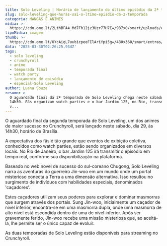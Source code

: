 ```yaml
---
title: Solo Leveling | Horário de lançamento do último episódio da 2ª temporada
slug: solo-leveling-que-horas-sai-o-ltimo-episdio-da-2-temporada
categoria: MANGÁS E ANIMES
midia: >-
  https://cdn.ome.lt/2LthBFA4_Md7Fh12jz3Uzr77H7E=/987x0/smart/uploads/conteudo/fotos/sololeveling_0pLRp45.jpg
tipoMidia: imagem
thumb: >-
  https://cdn.ome.lt/OYcAiqL7uubicpeeFIlAriYpi5g=/480x360/smart/extras/conteudos/sololeveling_HgSh0ho.jpg
data: '2025-03-30T02:26:25.934Z'
tags:
  - solo leveling
  - crunchyroll
  - anime
  - temporada final
  - watch party
  - lançamento de episódio
  - especial-Solo Leveling
author: Luana Souza
resumo: >-
  O aguardado final da 2ª temporada de Solo Leveling chega neste sábado, 29, às
  14h30. Fãs organizam watch parties e o bar Jardim 125, no Rio, transmitirá ao
  v...
---
```


O aguardado final da segunda temporada de Solo Leveling, um dos animes de maior sucesso no Crunchyroll, será lançado neste sábado, dia 29, às 14h30, horário de Brasília. 

A expectativa dos fãs é tão grande que eventos de exibição coletiva, conhecidos como watch parties, estão sendo organizados em diversos locais. No Rio de Janeiro, o bar Jardim 125 irá transmitir o episódio em tempo real, conforme sua disponibilização na plataforma. 

Baseado no web novel de sucesso do sul-coreano Chugong, Solo Leveling narra as aventuras do guerreiro Jin-woo em um mundo onde um portal misterioso conecta a Terra a uma dimensão alternativa. Isso resultou no surgimento de indivíduos com habilidades especiais, denominados 'caçadores'. 

Estes caçadores utilizam seus poderes para explorar e dominar masmorras que surgem através dos portais. Sung Jin-woo, inicialmente um caçador de nível inferior, encontra-se em uma masmorra dupla, onde uma masmorra de alto nível está escondida dentro de uma de nível inferior. Após ser gravemente ferido, Jin-woo recebe uma missão misteriosa que, ao aceitá-la, lhe permite ser o único capaz de evoluir. 

As duas temporadas de Solo Leveling estão disponíveis para streaming no Crunchyroll.
